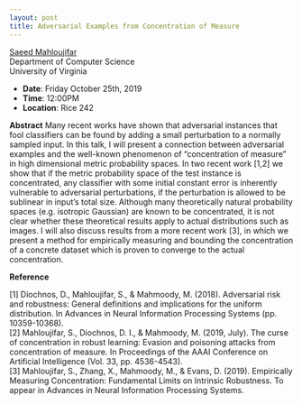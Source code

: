```yaml
---
layout: post
title: Adversarial Examples from Concentration of Measure
---
```


[Saeed Mahloujifar](https://www.cs.virginia.edu/~sm5fd/)<br>
Department of Computer Science<br>
University of Virginia

- **Date**: Friday October 25th, 2019
- **Time**: 12:00PM
- **Location**: Rice 242

**Abstract** Many recent works have shown that adversarial instances that fool classifiers can be found by adding a small perturbation to a normally sampled input. In this talk, I will present a connection between adversarial examples and the well-known phenomenon of “concentration of measure” in high dimensional metric probability spaces. In two recent work [1,2] we show that if the metric probability space of the test instance is concentrated, any classifier with some initial constant error is inherently vulnerable to adversarial perturbations, if the perturbation is allowed to be sublinear in input’s total size. Although many theoretically natural probability spaces (e.g. isotropic Gaussian) are known to be concentrated, it is not clear whether these theoretical results apply to actual distributions such as images. I will also discuss results from a more recent work [3], in which we present a method for empirically measuring and bounding the concentration of a concrete dataset which is proven to converge to the actual concentration.

**Reference**

[1] Diochnos, D., Mahloujifar, S., & Mahmoody, M. (2018). Adversarial risk and robustness: General definitions and implications for the uniform distribution. In Advances in Neural Information Processing Systems (pp. 10359-10368).<br>
[2] Mahloujifar, S., Diochnos, D. I., & Mahmoody, M. (2019, July). The curse of concentration in robust learning: Evasion and poisoning attacks from concentration of measure. In Proceedings of the AAAI Conference on Artificial Intelligence (Vol. 33, pp. 4536-4543).<br>
[3] Mahloujifar, S., Zhang, X., Mahmoody, M., & Evans, D. (2019). Empirically Measuring Concentration: Fundamental Limits on Intrinsic Robustness. To appear in Advances in Neural Information Processing Systems.
